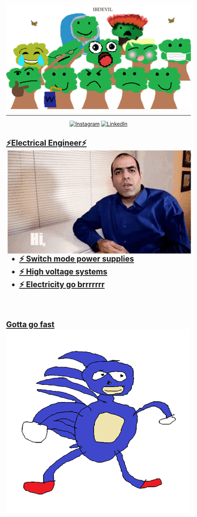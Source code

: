 <img style="height:20" alt="banner" src="Assets/TreeFamily.png"/>

***
<div align="center">
<a href="https://www.instagram.com/matthew_bakalian/" target="_blank"><img alt="Instagram" src="https://img.shields.io/badge/Instagram-%23E4405F.svg?style=for-the-badge&logo=Instagram&logoColor=white"/></a> 
<a href="https://www.linkedin.com/in/matthew-bakalian/" target="_blank"> <img alt="LinkedIn" src="https://img.shields.io/badge/linkedin-%230077B5.svg?style=for-the-badge&logo=linkedin&logoColor=white"/>
</div>

<h2> ⚡Electrical Engineer⚡

<img hight="400" width="500" alt="GIF" align="right" src="Assets/bridgeGif.gif">
  
  
  - ⚡ Switch mode power supplies
  - ⚡ High voltage systems
  - ⚡ Electricity go brrrrrrr

</p>  </p>  
</p>  
</p>  

<br>


  <h2> Gotta go fast
<img hight="400" width="500" alt="GIF" align="left" src="Assets/sanik.png">
